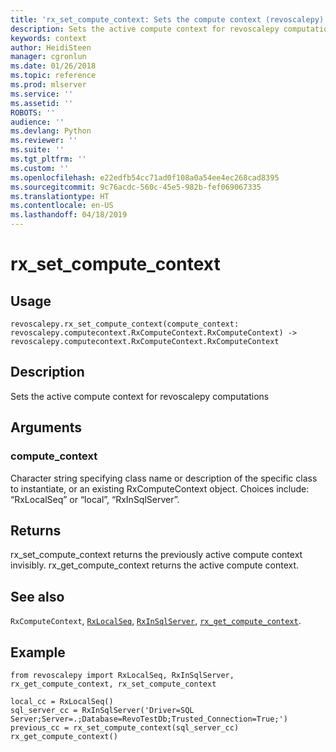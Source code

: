 ```yaml
---
title: 'rx_set_compute_context: Sets the compute context (revoscalepy)'
description: Sets the active compute context for revoscalepy computations
keywords: context
author: HeidiSteen
manager: cgronlun
ms.date: 01/26/2018
ms.topic: reference
ms.prod: mlserver
ms.service: ''
ms.assetid: ''
ROBOTS: ''
audience: ''
ms.devlang: Python
ms.reviewer: ''
ms.suite: ''
ms.tgt_pltfrm: ''
ms.custom: ''
ms.openlocfilehash: e22edfb54cc71ad0f108a0a54ee4ec268cad8395
ms.sourcegitcommit: 9c76acdc-560c-45e5-982b-fef069067335
ms.translationtype: HT
ms.contentlocale: en-US
ms.lasthandoff: 04/18/2019
---
```

# <a name="rxsetcomputecontext"></a>rx_set_compute_context


 


## <a name="usage"></a>Usage



```
revoscalepy.rx_set_compute_context(compute_context: revoscalepy.computecontext.RxComputeContext.RxComputeContext) -> revoscalepy.computecontext.RxComputeContext.RxComputeContext
```





## <a name="description"></a>Description

Sets the active compute context for revoscalepy computations


## <a name="arguments"></a>Arguments


### <a name="computecontext"></a>compute_context

Character string specifying class name or description of the specific class to instantiate, or an existing RxComputeContext object.
Choices include: “RxLocalSeq” or “local”, “RxInSqlServer”.


## <a name="returns"></a>Returns

rx_set_compute_context returns the previously active compute context invisibly. rx_get_compute_context returns the active compute context.


## <a name="see-also"></a>See also

`RxComputeContext`, [`RxLocalSeq`](RxLocalSeq.md), [`RxInSqlServer`](RxInSqlServer.md), [`rx_get_compute_context`](rx-get-compute-context.md).


## <a name="example"></a>Example



```
from revoscalepy import RxLocalSeq, RxInSqlServer, rx_get_compute_context, rx_set_compute_context

local_cc = RxLocalSeq()
sql_server_cc = RxInSqlServer('Driver=SQL Server;Server=.;Database=RevoTestDb;Trusted_Connection=True;')
previous_cc = rx_set_compute_context(sql_server_cc)
rx_get_compute_context()
```


